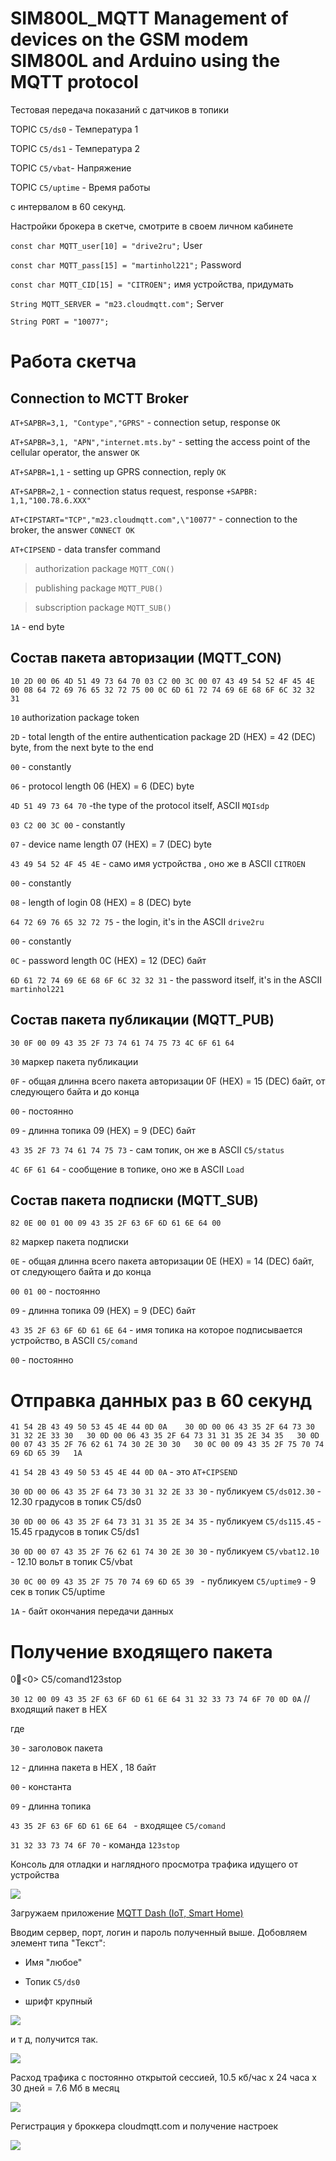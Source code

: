 # SIM800L_MQTT Management of devices on the GSM modem SIM800L and Arduino using the MQTT protocol

Тестовая передача показаний с датчиков в топики

TOPIC `C5/ds0` - Температура 1

TOPIC `C5/ds1` - Температура 2

TOPIC `C5/vbat`- Напряжение

TOPIC `C5/uptime` - Время работы

с интервалом в 60 секунд.

Настройки брокера в скетче, смотрите в своем личном кабинете

`const char MQTT_user[10] = "drive2ru";`      User

`const char MQTT_pass[15] = "martinhol221";`  Password   

`const char MQTT_CID[15] = "CITROEN";`        имя устройства, придумать

`String MQTT_SERVER = "m23.cloudmqtt.com";`  Server

`String PORT = "10077";`                  


# Работа скетча

## Connection to MCTT Broker

`AT+SAPBR=3,1, "Contype","GPRS"` - connection setup, response `OK`

`AT+SAPBR=3,1, "APN","internet.mts.by"` - setting the access point of the cellular operator, the answer `OK` 

`AT+SAPBR=1,1` - setting up GPRS connection, reply `OK` 

`AT+SAPBR=2,1` - connection status request, response `+SAPBR: 1,1,"100.78.6.XXX"`

`AT+CIPSTART="TCP","m23.cloudmqtt.com",\"10077"` - connection to the broker, the answer `CONNECT OK`

`AT+CIPSEND` - data transfer command

> authorization package `MQTT_CON()` 

> publishing package `MQTT_PUB()`

> subscription package `MQTT_SUB()`

`1A` - end byte

## Состав пакета авторизации (MQTT_CON) 

`10 2D 00 06 4D 51 49 73 64 70 03 C2 00 3C 00 07 43 49 54 52 4F 45 4E 00 08 64 72 69 76 65 32 72 75 00 0C 6D 61 72 74 69 6E 68 6F 6C 32 32 31 `


`10` authorization package token

`2D` - total length of the entire authentication package 2D (HEX)  = 42 (DEC) byte, from the next byte to the end

`00` - constantly

`06` - protocol length 06 (HEX)  = 6 (DEC) byte

`4D 51 49 73 64 70` -the type of the protocol itself, ASCII  `MQIsdp`

`03 C2 00 3C 00` - constantly

`07` - device name length 07 (HEX)  = 7 (DEC)  byte

`43 49 54 52 4F 45 4E` - само имя устройства , оно же в ASCII  `CITROEN`

`00`  - constantly

`08` - length of login 08 (HEX)  = 8 (DEC)  byte

`64 72 69 76 65 32 72 75` - the login, it's in the ASCII  `drive2ru`

`00`  - constantly

`0C` - password length 0C (HEX)  = 12 (DEC) байт

`6D 61 72 74 69 6E 68 6F 6C 32 32 31`  - the password itself, it's in the ASCII  `martinhol221`

## Состав пакета публикации (MQTT_PUB) 

`30 0F 00 09 43 35 2F 73 74 61 74 75 73 4C 6F 61 64 `

`30` маркер пакета публикации

`0F` - общая длинна всего пакета авторизации 0F (HEX)  = 15 (DEC) байт, от следующего байта и до конца

`00` - постоянно

`09` - длинна топика 09 (HEX)  = 9 (DEC) байт

`43 35 2F 73 74 61 74 75 73` - сам топик, он же в ASCII  `C5/status`

`4C 6F 61 64` - сообщение в топике, оно же в ASCII  `Load`

## Состав пакета подписки (MQTT_SUB) 

`82 0E 00 01 00 09 43 35 2F 63 6F 6D 61 6E 64 00 `

`82` маркер пакета подписки

`0E` - общая длинна всего пакета авторизации 0E (HEX)  = 14 (DEC) байт, от следующего байта и до конца

`00 01 00` - постоянно

`09` - длинна топика 09 (HEX)  = 9 (DEC) байт

`43 35 2F 63 6F 6D 61 6E 64` - имя топика на которое подписывается устройство, в ASCII  `C5/comand`

`00` - постоянно

# Отправка данных раз в 60 секунд

`41 54 2B 43 49 50 53 45 4E 44 0D 0A    30 0D 00 06 43 35 2F 64 73 30 31 32 2E 33 30   30 0D 00 06 43 35 2F 64 73 31 31 35 2E 34 35   30 0D 00 07 43 35 2F 76 62 61 74 30 2E 30 30   30 0C 00 09 43 35 2F 75 70 74 69 6D 65 39   1A`

`41 54 2B 43 49 50 53 45 4E 44 0D 0A` - это `AT+CIPSEND` 

`30 0D 00 06 43 35 2F 64 73 30 31 32 2E 33 30` - публикуем  `C5/ds012.30` - 12.30 градусов в топик C5/ds0

`30 0D 00 06 43 35 2F 64 73 31 31 35 2E 34 35` - публикуем  `C5/ds115.45` - 15.45 градусов в топик C5/ds1

`30 0D 00 07 43 35 2F 76 62 61 74 30 2E 30 30` - публикуем  `C5/vbat12.10` - 12.10 вольт в топик C5/vbat

`30 0C 00 09 43 35 2F 75 70 74 69 6D 65 39 ` - публикуем  `C5/uptime9` - 9 сек в топик C5/uptime

`1A` - байт окончания передачи данных


# Получение входящего пакета


0<0>	C5/comand123stop

`30 12 00 09 43 35 2F 63 6F 6D 61 6E 64 31 32 33 73 74 6F 70 0D 0A`   // входящий пакет в HEX

где        

`30` - заголовок пакета

`12` - длинна пакета в HEX , 18 байт 

`00` - константа

`09` - длинна топика

`43 35 2F 63 6F 6D 61 6E 64 ` - входящее `C5/comand`

`31 32 33 73 74 6F 70` - команда `123stop`


Консоль для отладки и наглядного просмотра трафика идущего от устройства

![](https://github.com/martinhol221/SIM800L_MQTT/blob/master/other/mqtt-4.jpg)

Загружаем приложение [MQTT Dash (IoT, Smart Home)](https://play.google.com/store/apps/details?id=net.routix.mqttdash&hl=ru)

Вводим сервер, порт, логин и пароль полученный выше. Добовляем элемент типа "Текст":

*  Имя "любое"

* Топик `C5/ds0`

* шрифт крупный

![](https://github.com/martinhol221/SIM800L_MQTT/blob/master/other/mqtt-6.jpg)

и т д, получится так.

![](https://github.com/martinhol221/SIM800L_MQTT/blob/master/other/mqtt-5.jpg)

Расход трафика с постоянно открытой сессией, 10.5 кб/час х 24 часа х 30 дней = 7.6 Мб в месяц  

![](https://github.com/martinhol221/SIM800L_MQTT/blob/master/other/mqtttrafic.JPG)

Регистрация у броккера cloudmqtt.com и получение настроек

![](https://github.com/martinhol221/SIM800L_MQTT/blob/master/other/mqtt-3.jpg)

